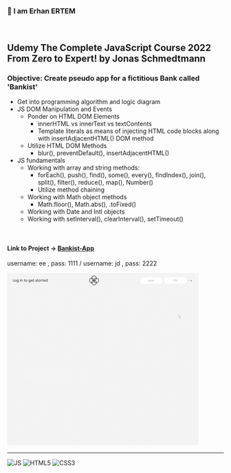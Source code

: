 ### 👋 **I am Erhan ERTEM**

&emsp;

## Udemy The Complete JavaScript Course 2022 From Zero to Expert! by Jonas Schmedtmann

### **Objective:** Create pseudo app for a fictitious Bank called 'Bankist'

- Get into programming algorithm and logic diagram
- JS DOM Manipulation and Events
  - Ponder on HTML DOM Elements
    - innerHTML vs innerText vs textContents
    - Template literals as means of injecting HTML code blocks along with insertAdjacentHTML() DOM method
  - Utilize HTML DOM Methods
    - blur(), preventDefault(), insertAdjacentHTML()
- JS fundamentals
  - Working with array and string methods:
    - forEach(), push(), find(), some(), every(), findIndex(), join(), split(), filter(), reduce(), map(), Number()
    - Utilize method chaining
  - Working with Math object methods
    - Math.floor(), Math.abs(), .toFixed()
  - Working with Date and Intl objects
  - Working with setInterval(), clearInterval(), setTimeout()

&emsp;

#### Link to Project &rarr; [Bankist-App](https://bankist-app-erhan-ertem.netlify.app)

username: ee , pass: 1111 / username: jd , pass: 2222

![Screenshot](screenshot.gif)

---

![JS](https://img.shields.io/badge/JavaScript-323330?style=for-the-badge&logo=javascript&logoColor=F7DF1E) ![HTML5](https://img.shields.io/badge/HTML5-E34F26?style=for-the-badge&logo=html5&logoColor=white) ![CSS3](https://img.shields.io/badge/CSS3-1572B6?style=for-the-badge&logo=css3&logoColor=white)

&emsp;

